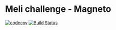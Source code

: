 # Meli challenge - Magneto
[![codecov](https://codecov.io/gh/gvquiroz/it-challenge-ml/branch/master/graph/badge.svg)](https://codecov.io/gh/gvquiroz/it-challenge-ml)
[![Build Status](https://travis-ci.org/gvquiroz/it-challenge-ml.svg?branch=master)](https://travis-ci.org/gvquiroz/it-challenge-ml)